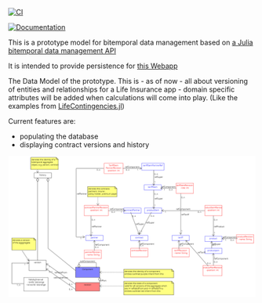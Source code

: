 [![CI](https://github.com/michaelfliegner/LifeInsuranceDataModel.jl/actions/workflows/CI.yml/badge.svg)](https://github.com/michaelfliegner/LifeInsuranceDataModel.jl/actions/workflows/CI.yml)

[![Documentation](https://github.com/michaelfliegner/LifeInsuranceDataModel.jl/actions/workflows/Documentation.yml/badge.svg)](https://github.com/michaelfliegner/LifeInsuranceDataModel.jl/actions/workflows/Documentation.yml)

This is a prototype model for bitemporal data management based on [a Julia bitemporal data management API](https://github.com/michaelfliegner/BitemporalPostgres.jl)

It is intended to provide persistence for [this Webapp](https://github.com/michaelfliegner/BitemporalReactive.jl)

The Data Model of the prototype. This is - as of now - all about versioning of entities and relationships for a Life Insurance app - domain specific attributes will be added when calculations will come into play. (Like the examples from [LifeContingencies.jl](https://github.com/JuliaActuary/LifeContingencies.jl))

Current features are: 
- populating the database 
- displaying contract versions and history

![UML Model](docs/src/assets/LifeInsuranceDataModel.png)
 

  
